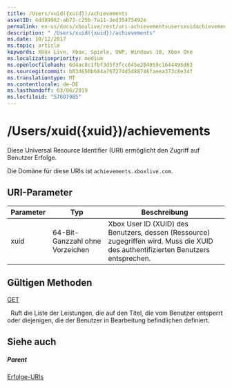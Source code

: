 ```yaml
---
title: /Users/xuid({xuid})/achievements
assetID: 4dd89962-ab73-c25b-7a11-3ed35475492e
permalink: en-us/docs/xboxlive/rest/uri-achievementsusersxuidachievementsv2.html
description: " /Users/xuid({xuid})/achievements"
ms.date: 10/12/2017
ms.topic: article
keywords: Xbox Live, Xbox, Spiele, UWP, Windows 10, Xbox One
ms.localizationpriority: medium
ms.openlocfilehash: 6d4ac8c1fbf3d5f3fcc645e284059c1644495d62
ms.sourcegitcommit: b034650b684a767274d5d88746faeea373c8e34f
ms.translationtype: MT
ms.contentlocale: de-DE
ms.lasthandoff: 03/06/2019
ms.locfileid: "57607985"
---
```

# <a name="usersxuidxuidachievements"></a>/Users/xuid({xuid})/achievements
 
Diese Universal Resource Identifier (URI) ermöglicht den Zugriff auf Benutzer Erfolge.
 
Die Domäne für diese URIs ist `achievements.xboxlive.com`.
 
<a id="ID4E1"></a>

 
## <a name="uri-parameters"></a>URI-Parameter
 
| Parameter| Typ| Beschreibung| 
| --- | --- | --- | 
| xuid| 64-Bit-Ganzzahl ohne Vorzeichen| Xbox User ID (XUID) des Benutzers, dessen (Ressource) zugegriffen wird. Muss die XUID des authentifizierten Benutzers entsprechen.| 
  
<a id="ID4EAC"></a>

 
## <a name="valid-methods"></a>Gültigen Methoden

[GET](uri-achievementsusersxuidachievementsgetv2.md)

&nbsp;&nbsp;Ruft die Liste der Leistungen, die auf den Titel, die vom Benutzer entsperrt oder diejenigen, die der Benutzer in Bearbeitung befindlichen definiert.
 
<a id="ID4EKC"></a>

 
## <a name="see-also"></a>Siehe auch
 
<a id="ID4EMC"></a>

 
##### <a name="parent"></a>Parent 

[Erfolge-URIs](atoc-reference-achievementsv2.md)

   